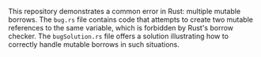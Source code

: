 This repository demonstrates a common error in Rust: multiple mutable borrows. The `bug.rs` file contains code that attempts to create two mutable references to the same variable, which is forbidden by Rust's borrow checker.  The `bugSolution.rs` file offers a solution illustrating how to correctly handle mutable borrows in such situations.